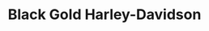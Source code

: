 ---
title: "Black Gold Harley-Davidson"
url: /allen/black-gold-harley-davidson/
shop: motorcycle
---